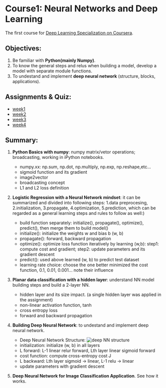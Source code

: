 # Course1: Neural Networks and Deep Learning
The first course for [Deep Learning Specialization on Coursera](https://www.coursera.org/specializations/deep-learning).


## Objectives:

1. Be familiar with **Python(mainly Numpy)**. 
2. To know the general steps and relus when building a model, develop a model with separate module functions.
3. To undestand and implement **deep neural network** (structure, blocks, applications).

## Assignments & Quiz:
* [week1](https://github.com/zyunsg/coursera/tree/main/Deep-Learning-Specialization/course1/week1) 
* [week2](https://github.com/zyunsg/coursera/tree/main/Deep-Learning-Specialization/course1/week2) 
* [week3](https://github.com/zyunsg/coursera/tree/main/Deep-Learning-Specialization/course1/week3)
* [week4](https://github.com/zyunsg/coursera/tree/main/Deep-Learning-Specialization/course1/week4)

## Summary:

1. **Python Basics with numpy**: numpy matrix/vetor operations; broadcasting, working in iPython notebooks. 
   * numpy.xx: np.sum, np.dot, np.multiply, np.exp, np.reshape,etc...
   * sigmoid function and its gradient
   * image2vector
   * broadcasting concept
   * L1 and L2 loss definition 
   
2. **Logistic Regression with a Neural Network mindset**: it can be summarized and divided into following steps: 1.data preprocesing, 2.initialization, 3.propagate, 4.optimization, 5.prediction, which can be regarded as a general learning steps and rules to follow as well:)
   * build function separately: initialize(), propagate(), optimize(), predict(), then merge them to build model()
   * initialize(): initialize the weights w and bias b (w, b)
   * propagate(): forward, backward propagation
   * optimize(): optimize loss function iteratively by learning (w,b): step1: compute cost and gradient; step2: update parameters and its gradient descent
   * predict(): used above learned (w, b) to predict test dataset
   * learning rate choice: choose the one better minimized the cost function, 0.1, 0.01, 0.001... note their influence
   
3. **Planar data classification with a hidden layer**: understand NN model building steps and build a 2-layer NN.
   * hidden layer and its size impact. (a single hidden layer was applied in the assignment)
   * non-linear activation function, tanh
   * cross entropy loss
   * forward and backward propagation
   
4. **Building Deep Neural Network**: to undestand and implement deep neural network. 
   * Deep Neural Network Structure: ![deep NN structure](https://github.com/zyunsg/coursera/tree/main/Deep-Learning-Specialization/course1/week4/images/final_outline.png) 
   * initialization: initialize (w, b) in all layers
   * L forward: L-1 linear relur forward, Lth layer linear sigmoid forward
   * cost function: compute cross-entropy cost J
   * L backward: Lth layer sigmoid -> linear, L-1 relu -> linear
   * update parameters with gradient descent
   
 5. **Deep Neural Network for Image Classification Application**. See how it works. 


   
